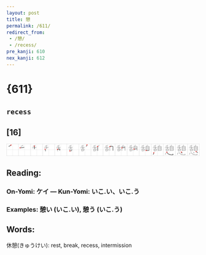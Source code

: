 ```yaml
---
layout: post
title: 憩
permalink: /611/
redirect_from:
 - /憩/
 - /recess/
pre_kanji: 610
nex_kanji: 612
---
```


# {611}

## `recess`

## [16]

<div class="stroke"><img src="../images/E686A9.png" /></div>

## Reading:

### On-Yomi: ケイ &mdash; Kun-Yomi: いこ.い、いこ.う

### Examples: 憩い (いこ.い), 憩う (いこ.う)

## Words:

休憩(きゅうけい): rest, break, recess, intermission
